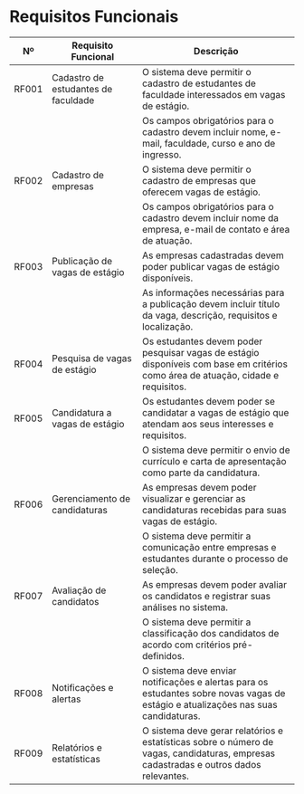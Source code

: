# Requisitos Funcionais

| Nº    | Requisito Funcional                                    | Descrição                                                                                                                |
|-------|-------------------------------------------------------|--------------------------------------------------------------------------------------------------------------------------|
| RF001 | Cadastro de estudantes de faculdade                    | O sistema deve permitir o cadastro de estudantes de faculdade interessados em vagas de estágio.                        |
|       |                                                       | Os campos obrigatórios para o cadastro devem incluir nome, e-mail, faculdade, curso e ano de ingresso.                  |
| RF002 | Cadastro de empresas                                   | O sistema deve permitir o cadastro de empresas que oferecem vagas de estágio.                                           |
|       |                                                       | Os campos obrigatórios para o cadastro devem incluir nome da empresa, e-mail de contato e área de atuação.             |
| RF003 | Publicação de vagas de estágio                         | As empresas cadastradas devem poder publicar vagas de estágio disponíveis.                                              |
|       |                                                       | As informações necessárias para a publicação devem incluir título da vaga, descrição, requisitos e localização.         |
| RF004 | Pesquisa de vagas de estágio                           | Os estudantes devem poder pesquisar vagas de estágio disponíveis com base em critérios como área de atuação, cidade e requisitos. | Os resultados da pesquisa devem ser apresentados de forma clara e organizada.                                          |
| RF005 | Candidatura a vagas de estágio                         | Os estudantes devem poder se candidatar a vagas de estágio que atendam aos seus interesses e requisitos.                |
|       |                                                       | O sistema deve permitir o envio de currículo e carta de apresentação como parte da candidatura.                           |
| RF006 | Gerenciamento de candidaturas                         | As empresas devem poder visualizar e gerenciar as candidaturas recebidas para suas vagas de estágio.                     |
|       |                                                       | O sistema deve permitir a comunicação entre empresas e estudantes durante o processo de seleção.                        |
| RF007 | Avaliação de candidatos                                | As empresas devem poder avaliar os candidatos e registrar suas análises no sistema.                                      |
|       |                                                       | O sistema deve permitir a classificação dos candidatos de acordo com critérios pré-definidos.                           |
| RF008 | Notificações e alertas                                | O sistema deve enviar notificações e alertas para os estudantes sobre novas vagas de estágio e atualizações nas suas candidaturas. |
| RF009 | Relatórios e estatísticas                             | O sistema deve gerar relatórios e estatísticas sobre o número de vagas, candidaturas, empresas cadastradas e outros dados relevantes. |



